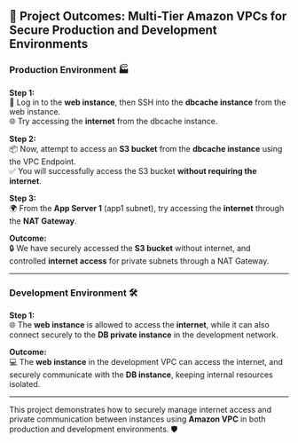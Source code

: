 ## 🚀 Project Outcomes: Multi-Tier Amazon VPCs for Secure Production and Development Environments

### **Production Environment** 🏭

**Step 1:**  
🔐 Log in to the **web instance**, then SSH into the **dbcache instance** from the web instance.  
🌐 Try accessing the **internet** from the dbcache instance.

**Step 2:**  
📦 Now, attempt to access an **S3 bucket** from the **dbcache instance** using the VPC Endpoint.  
✅ You will successfully access the S3 bucket **without requiring the internet**.

**Step 3:**  
🌍 From the **App Server 1** (app1 subnet), try accessing the **internet** through the **NAT Gateway**.

**Outcome:**  
🔒 We have securely accessed the **S3 bucket** without internet, and controlled **internet access** for private subnets through a NAT Gateway.

---

### **Development Environment** 🛠️

**Step 1:**  
🌐 The **web instance** is allowed to access the **internet**, while it can also connect securely to the **DB private instance** in the development network.

**Outcome:**  
💻 The **web instance** in the development VPC can access the internet, and securely communicate with the **DB instance**, keeping internal resources isolated.

---

This project demonstrates how to securely manage internet access and private communication between instances using **Amazon VPC** in both production and development environments. 🛡️

